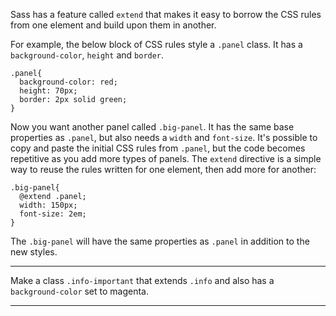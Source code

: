 <div class="challenge-instructions sass"><div><section id="description">
<p>Sass has a feature called <code>extend</code> that makes it easy to borrow the CSS rules from one element and build upon them in another.</p>
<p>For example, the below block of CSS rules style a <code>.panel</code> class. It has a <code>background-color</code>, <code>height</code> and <code>border</code>.</p>
<pre class="language-scss"><code class="language-scss">.panel{
  background-color: red;
  height: 70px;
  border: 2px solid green;
}
</code></pre>
<p>Now you want another panel called <code>.big-panel</code>. It has the same base properties as <code>.panel</code>, but also needs a <code>width</code> and <code>font-size</code>. It's possible to copy and paste the initial CSS rules from <code>.panel</code>, but the code becomes repetitive as you add more types of panels. The <code>extend</code> directive is a simple way to reuse the rules written for one element, then add more for another:</p>
<pre class="language-scss"><code class="language-scss">.big-panel{
  @extend .panel;
  width: 150px;
  font-size: 2em;
}
</code></pre>
<p>The <code>.big-panel</code> will have the same properties as <code>.panel</code> in addition to the new styles.</p>
</section></div><hr/><div><section id="instructions">
<p>Make a class <code>.info-important</code> that extends <code>.info</code> and also has a <code>background-color</code> set to magenta.</p>
</section></div><hr/></div>